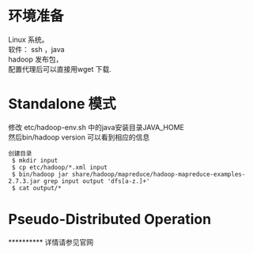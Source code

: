 # 环境准备
Linux 系统。  
软件： ssh ，java  
hadoop 发布包，  
配置代理后可以直接用wget 下载.  
# Standalone 模式
修改 etc/hadoop-env.sh 中的java安装目录JAVA_HOME  
然后bin/hadoop version 可以看到相应的信息  
```
创建目录 
 $ mkdir input
 $ cp etc/hadoop/*.xml input
 $ bin/hadoop jar share/hadoop/mapreduce/hadoop-mapreduce-examples-2.7.3.jar grep input output 'dfs[a-z.]+'
 $ cat output/*
 ```
 # Pseudo-Distributed Operation
 
 ********** 详情请参见官网  

